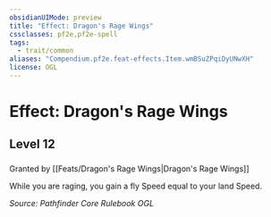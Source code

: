 ```yaml
---
obsidianUIMode: preview
title: "Effect: Dragon's Rage Wings"
cssclasses: pf2e,pf2e-spell
tags:
  - trait/common
aliases: "Compendium.pf2e.feat-effects.Item.wmBSuZPqiDyUNwXH"
license: OGL
---
```

# Effect: Dragon's Rage Wings
## Level 12
### 






Granted by [[Feats/Dragon's Rage Wings|Dragon's Rage Wings]]

While you are raging, you gain a fly Speed equal to your land Speed.

*Source: Pathfinder Core Rulebook*
*OGL*